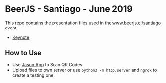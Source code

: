 # BeerJS - Santiago - June 2019

This repo contains the presentation files used in the
www.beerjs.cl/santiago event.

- [Keynote](Jasonelle%20Keynote.pdf)

## How to Use

- Use [Jason App](https://github.com/jasonelle/docs/tree/develop/examples/jasonette/apps/jason-app) to Scan QR Codes
- Upload files to own server or use `python3 -m http.server` and `ngrok` to create a testing one.

